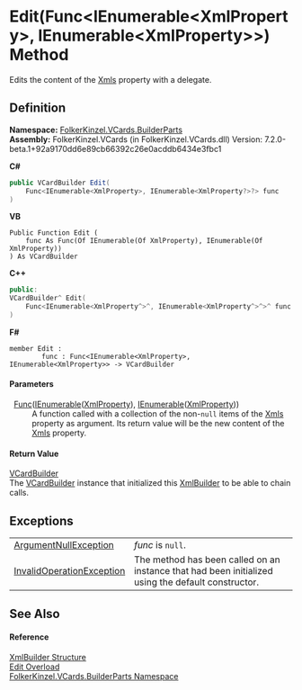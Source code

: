 # Edit(Func&lt;IEnumerable&lt;XmlProperty&gt;, IEnumerable&lt;XmlProperty&gt;&gt;) Method


Edits the content of the <a href="72934059-97f9-72e4-6010-1ce0c34221d5.md">Xmls</a> property with a delegate.



## Definition
**Namespace:** <a href="30716183-7f69-ceb8-b5fe-4d9f23e7fd2b.md">FolkerKinzel.VCards.BuilderParts</a>  
**Assembly:** FolkerKinzel.VCards (in FolkerKinzel.VCards.dll) Version: 7.2.0-beta.1+92a9170dd6e89cb66392c26e0acddb6434e3fbc1

**C#**
``` C#
public VCardBuilder Edit(
	Func<IEnumerable<XmlProperty>, IEnumerable<XmlProperty?>?> func
)
```
**VB**
``` VB
Public Function Edit ( 
	func As Func(Of IEnumerable(Of XmlProperty), IEnumerable(Of XmlProperty))
) As VCardBuilder
```
**C++**
``` C++
public:
VCardBuilder^ Edit(
	Func<IEnumerable<XmlProperty^>^, IEnumerable<XmlProperty^>^>^ func
)
```
**F#**
``` F#
member Edit : 
        func : Func<IEnumerable<XmlProperty>, IEnumerable<XmlProperty>> -> VCardBuilder 
```



#### Parameters
<dl><dt>  <a href="https://learn.microsoft.com/dotnet/api/system.func-2" target="_blank" rel="noopener noreferrer">Func</a>(<a href="https://learn.microsoft.com/dotnet/api/system.collections.generic.ienumerable-1" target="_blank" rel="noopener noreferrer">IEnumerable</a>(<a href="acc008b1-680c-897b-c8af-e3cd24d10d88.md">XmlProperty</a>), <a href="https://learn.microsoft.com/dotnet/api/system.collections.generic.ienumerable-1" target="_blank" rel="noopener noreferrer">IEnumerable</a>(<a href="acc008b1-680c-897b-c8af-e3cd24d10d88.md">XmlProperty</a>))</dt><dd>A function called with a collection of the non-<code>null</code> items of the <a href="72934059-97f9-72e4-6010-1ce0c34221d5.md">Xmls</a> property as argument. Its return value will be the new content of the <a href="72934059-97f9-72e4-6010-1ce0c34221d5.md">Xmls</a> property.</dd></dl>

#### Return Value
<a href="4254b25b-c39b-3224-d22e-0072642cabb3.md">VCardBuilder</a>  
The <a href="4254b25b-c39b-3224-d22e-0072642cabb3.md">VCardBuilder</a> instance that initialized this <a href="20185480-4542-f3f6-3192-0b1f202ba2f3.md">XmlBuilder</a> to be able to chain calls.

## Exceptions
<table>
<tr>
<td><a href="https://learn.microsoft.com/dotnet/api/system.argumentnullexception" target="_blank" rel="noopener noreferrer">ArgumentNullException</a></td>
<td><em>func</em> is <code>null</code>.</td></tr>
<tr>
<td><a href="https://learn.microsoft.com/dotnet/api/system.invalidoperationexception" target="_blank" rel="noopener noreferrer">InvalidOperationException</a></td>
<td>The method has been called on an instance that had been initialized using the default constructor.</td></tr>
</table>

## See Also


#### Reference
<a href="20185480-4542-f3f6-3192-0b1f202ba2f3.md">XmlBuilder Structure</a>  
<a href="a0462a82-7441-8a6a-8016-77ce5ff01793.md">Edit Overload</a>  
<a href="30716183-7f69-ceb8-b5fe-4d9f23e7fd2b.md">FolkerKinzel.VCards.BuilderParts Namespace</a>  
